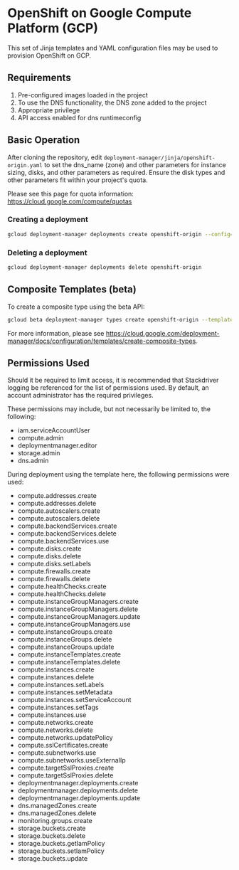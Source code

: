 # OpenShift on Google Compute Platform (GCP)

This set of Jinja templates and YAML configuration files may be used to provision OpenShift on GCP.

## Requirements
1. Pre-configured images loaded in the project
1. To use the DNS functionality, the DNS zone added to the project
1. Appropriate privilege
1. API access enabled for dns runtimeconfig

## Basic Operation
After cloning the repository, edit `deployment-manager/jinja/openshift-origin.yaml` to set the dns_name (zone) and other parameters for instance sizing, disks, and other parameters as required. Ensure the disk types and other parameters fit within your project's quota.

Please see this page for quota information: https://cloud.google.com/compute/quotas

### Creating a deployment
```sh
gcloud deployment-manager deployments create openshift-origin --config=openshift-origin.yaml
```

### Deleting a deployment
```sh
gcloud deployment-manager deployments delete openshift-origin
```

## Composite Templates (beta)
To create a composite type using the beta API:
```sh
gcloud beta deployment-manager types create openshift-origin --template=jinja/openshift-origin.jinja
```

For more information, please see https://cloud.google.com/deployment-manager/docs/configuration/templates/create-composite-types.

## Permissions Used
Should it be required to limit access, it is recommended that Stackdriver logging be referenced for the list of permissions used. By default, an account administrator has the required privileges.

These permissions may include, but not necessarily be limited to, the following:

* iam.serviceAccountUser
* compute.admin
* deploymentmanager.editor
* storage.admin
* dns.admin

During deployment using the template here, the following permissions were used:

* compute.addresses.create
* compute.addresses.delete
* compute.autoscalers.create
* compute.autoscalers.delete
* compute.backendServices.create
* compute.backendServices.delete
* compute.backendServices.use
* compute.disks.create
* compute.disks.delete
* compute.disks.setLabels
* compute.firewalls.create
* compute.firewalls.delete
* compute.healthChecks.create
* compute.healthChecks.delete
* compute.instanceGroupManagers.create
* compute.instanceGroupManagers.delete
* compute.instanceGroupManagers.update
* compute.instanceGroupManagers.use
* compute.instanceGroups.create
* compute.instanceGroups.delete
* compute.instanceGroups.update
* compute.instanceTemplates.create
* compute.instanceTemplates.delete
* compute.instances.create
* compute.instances.delete
* compute.instances.setLabels
* compute.instances.setMetadata
* compute.instances.setServiceAccount
* compute.instances.setTags
* compute.instances.use
* compute.networks.create
* compute.networks.delete
* compute.networks.updatePolicy
* compute.sslCertificates.create
* compute.subnetworks.use
* compute.subnetworks.useExternalIp
* compute.targetSslProxies.create
* compute.targetSslProxies.delete
* deploymentmanager.deployments.create
* deploymentmanager.deployments.delete
* deploymentmanager.deployments.update
* dns.managedZones.create
* dns.managedZones.delete
* monitoring.groups.create
* storage.buckets.create
* storage.buckets.delete
* storage.buckets.getIamPolicy
* storage.buckets.setIamPolicy
* storage.buckets.update
